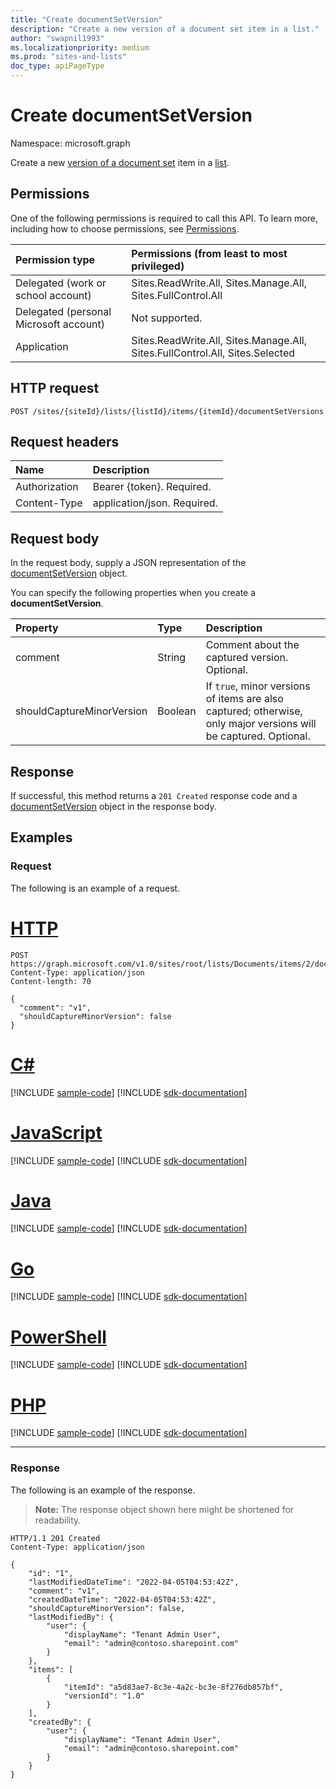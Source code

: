 ```yaml
---
title: "Create documentSetVersion"
description: "Create a new version of a document set item in a list."
author: "swapnil1993"
ms.localizationpriority: medium
ms.prod: "sites-and-lists"
doc_type: apiPageType
---
```


# Create documentSetVersion
Namespace: microsoft.graph

Create a new [version of a document set](../resources/documentsetversion.md) item in a [list](../resources/list.md).

## Permissions
One of the following permissions is required to call this API. To learn more, including how to choose permissions, see [Permissions](/graph/permissions-reference).

| Permission type                        | Permissions (from least to most privileged)                                  |
|:---------------------------------------|:-----------------------------------------------------------------------------|
| Delegated (work or school account)     | Sites.ReadWrite.All, Sites.Manage.All, Sites.FullControl.All                 |
| Delegated (personal Microsoft account) | Not supported.                                                               |
| Application                            | Sites.ReadWrite.All, Sites.Manage.All, Sites.FullControl.All, Sites.Selected |

## HTTP request

<!-- {
  "blockType": "ignored"
}
-->
``` http
POST /sites/{siteId}/lists/{listId}/items/{itemId}/documentSetVersions
```

## Request headers
|Name|Description|
|:---|:---|
|Authorization|Bearer {token}. Required.|
|Content-Type|application/json. Required.|

## Request body
In the request body, supply a JSON representation of the [documentSetVersion](../resources/documentsetversion.md) object.

You can specify the following properties when you create a **documentSetVersion**.

|Property|Type|Description|
|:---|:---|:---|
|comment|String|Comment about the captured version. Optional.|
|shouldCaptureMinorVersion|Boolean|If `true`, minor versions of items are also captured; otherwise, only major versions will be captured. Optional.|



## Response

If successful, this method returns a `201 Created` response code and a [documentSetVersion](../resources/documentsetversion.md) object in the response body.

## Examples

### Request

The following is an example of a request.



# [HTTP](#tab/http)
<!-- {
  "blockType": "request",
  "name": "create_documentsetversion",
  "sampleKeys": ["root", "Documents", "2"]
}
-->
``` http
POST https://graph.microsoft.com/v1.0/sites/root/lists/Documents/items/2/documentSetVersions
Content-Type: application/json
Content-length: 70

{
  "comment": "v1",
  "shouldCaptureMinorVersion": false
}
```

# [C#](#tab/csharp)
[!INCLUDE [sample-code](../includes/snippets/csharp/create-documentsetversion-csharp-snippets.md)]
[!INCLUDE [sdk-documentation](../includes/snippets/snippets-sdk-documentation-link.md)]

# [JavaScript](#tab/javascript)
[!INCLUDE [sample-code](../includes/snippets/javascript/create-documentsetversion-javascript-snippets.md)]
[!INCLUDE [sdk-documentation](../includes/snippets/snippets-sdk-documentation-link.md)]

# [Java](#tab/java)
[!INCLUDE [sample-code](../includes/snippets/java/create-documentsetversion-java-snippets.md)]
[!INCLUDE [sdk-documentation](../includes/snippets/snippets-sdk-documentation-link.md)]

# [Go](#tab/go)
[!INCLUDE [sample-code](../includes/snippets/go/create-documentsetversion-go-snippets.md)]
[!INCLUDE [sdk-documentation](../includes/snippets/snippets-sdk-documentation-link.md)]

# [PowerShell](#tab/powershell)
[!INCLUDE [sample-code](../includes/snippets/powershell/create-documentsetversion-powershell-snippets.md)]
[!INCLUDE [sdk-documentation](../includes/snippets/snippets-sdk-documentation-link.md)]

# [PHP](#tab/php)
[!INCLUDE [sample-code](../includes/snippets/php/create-documentsetversion-php-snippets.md)]
[!INCLUDE [sdk-documentation](../includes/snippets/snippets-sdk-documentation-link.md)]

---



### Response

The following is an example of the response.

>**Note:** The response object shown here might be shortened for readability.
<!-- {
  "blockType": "response",
  "name": "create_documentsetversion",
  "truncated": true,
  "@odata.type": "microsoft.graph.documentSetVersion"
}
-->
``` http
HTTP/1.1 201 Created
Content-Type: application/json

{
    "id": "1",
    "lastModifiedDateTime": "2022-04-05T04:53:42Z",
    "comment": "v1",
    "createdDateTime": "2022-04-05T04:53:42Z",
    "shouldCaptureMinorVersion": false,
    "lastModifiedBy": {
        "user": {
            "displayName": "Tenant Admin User",
            "email": "admin@contoso.sharepoint.com"
        }
    },
    "items": [
        {
            "itemId": "a5d83ae7-8c3e-4a2c-bc3e-8f276db857bf",
            "versionId": "1.0"
        }
    ],
    "createdBy": {
        "user": {
            "displayName": "Tenant Admin User",
            "email": "admin@contoso.sharepoint.com"
        }
    }
}
```

